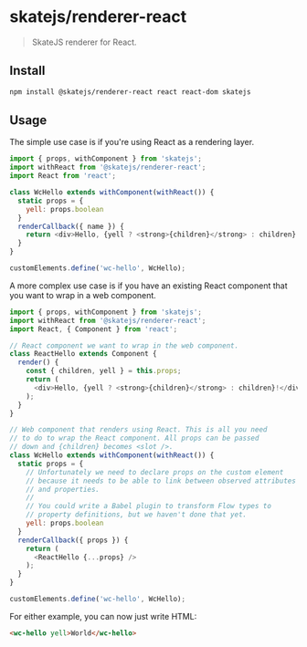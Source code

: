 # skatejs/renderer-react

> SkateJS renderer for React.

## Install

```sh
npm install @skatejs/renderer-react react react-dom skatejs
```

## Usage

The simple use case is if you're using React as a rendering layer.

```js
import { props, withComponent } from 'skatejs';
import withReact from '@skatejs/renderer-react';
import React from 'react';

class WcHello extends withComponent(withReact()) {
  static props = {
    yell: props.boolean
  }
  renderCallback({ name }) {
    return <div>Hello, {yell ? <strong>{children}</strong> : children}!</div>;
  }
}

customElements.define('wc-hello', WcHello);
```

A more complex use case is if you have an existing React component that you want to wrap in a web component.

```js
import { props, withComponent } from 'skatejs';
import withReact from '@skatejs/renderer-react';
import React, { Component } from 'react';

// React component we want to wrap in the web component.
class ReactHello extends Component {
  render() {
    const { children, yell } = this.props;
    return (
      <div>Hello, {yell ? <strong>{children}</strong> : children}!</div>
    );
  }
}

// Web component that renders using React. This is all you need
// to do to wrap the React component. All props can be passed
// down and {children} becomes <slot />.
class WcHello extends withComponent(withReact()) {
  static props = {
    // Unfortunately we need to declare props on the custom element
    // because it needs to be able to link between observed attributes
    // and properties.
    //
    // You could write a Babel plugin to transform Flow types to
    // property definitions, but we haven't done that yet.
    yell: props.boolean
  }
  renderCallback({ props }) {
    return (
      <ReactHello {...props} />
    );
  }
}

customElements.define('wc-hello', WcHello);
```

For either example, you can now just write HTML:

```html
<wc-hello yell>World</wc-hello>
```
